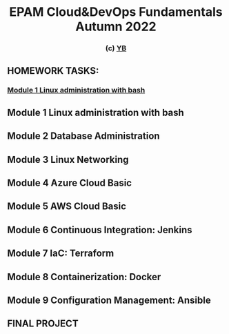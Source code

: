 <h1 align="center">EPAM Cloud&DevOps Fundamentals Autumn 2022</h1>
<h3 align="center">(c) <a href="http://yb.pp.ua/" target="_blank">YB</a>  </h3>

## HOMEWORK TASKS: 

[<h3>Module 1 Linux administration with bash</h3>](https://github.com/NOKnowitAll/EPAM/tree/main/Module1_Linux_administration_with_bash)
## Module 1 Linux administration with bash
## Module 2 Database Administration
## Module 3 Linux Networking 
## Module 4 Azure Cloud Basic
## Module 5 AWS Cloud Basic
## Module 6 Continuous Integration: Jenkins
## Module 7 IaC: Terraform
## Module 8 Containerization: Docker
## Module 9 Configuration Management: Ansible
## FINAL PROJECT






